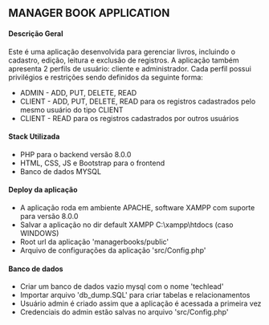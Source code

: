 ## MANAGER BOOK APPLICATION

#### Descrição Geral

<p>
    Este é uma aplicação desenvolvida para gerenciar livros, incluindo o cadastro, edição, leitura e exclusão de registros. A aplicação também apresenta 2 perfils de usuário: cliente e administrador. Cada perfil possui privilégios e restrições sendo definidos da seguinte forma:
</p>

* ADMIN - ADD, PUT, DELETE, READ
* CLIENT - ADD, PUT, DELETE, READ para os registros cadastrados pelo mesmo usuário do tipo CLIENT
* CLIENT - READ para os registros cadastrados por outros usuários

#### Stack Utilizada
* PHP para o backend versão 8.0.0
* HTML, CSS, JS e Bootstrap para o frontend
* Banco de dados MYSQL

#### Deploy da aplicação
* A aplicação roda em ambiente APACHE, software XAMPP com suporte para versão 8.0.0
* Salvar a aplicação no dir default XAMPP C:\xampp\htdocs (caso WINDOWS)
* Root url da aplicação 'managerbooks/public'
* Arquivo de configurações da aplicação 'src/Config.php'

#### Banco de dados
* Criar um banco de dados vazio mysql com o nome 'techlead'
* Importar arquivo 'db_dump.SQL' para criar tabelas e relacionamentos
* Usuário admin é criado assim que a aplicação é acessada a primeira vez
* Credenciais do admin estão salvas no arquivo 'src/Config.php'

